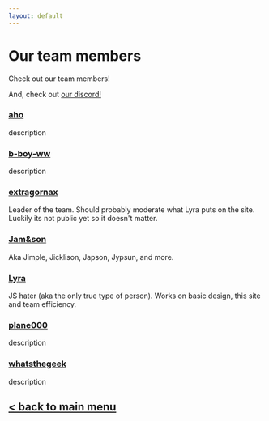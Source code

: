 ```yaml
---
layout: default
---
```


# Our team members

Check out our team members!

And, check out [our discord!]( https://discord.gg/PMRsAva)



### [aho](https://github.com/ahoZiorce)

description

### [b-boy-ww](https://github.com/b-boy-ww)

description

### [extragornax](https://github.com/extragornax)

Leader of the team. Should probably moderate what Lyra puts on the site. Luckily its not public yet so it doesn't matter.

### [Jam&son](https://github.com/Captainjamason)

Aka Jimple, Jicklison, Japson, Jypsun, and more.

### [Lyra](https://github.com/LyrantheR)

JS hater (aka the only true type of person). Works on basic design, this site and team efficiency.

### [plane000](https://github.com/plane000)

description

### [whatsthegeek](https://github.com/AlexandreRouma)

description


## [< back to main menu](./)
